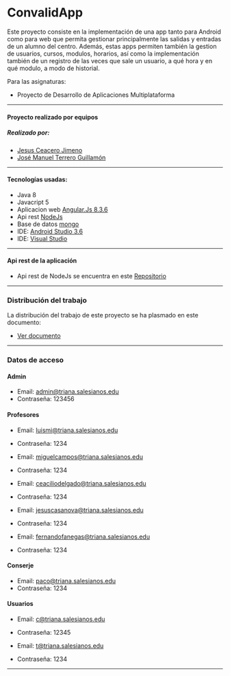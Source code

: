 # ConvalidApp
Este proyecto consiste en la implementación de una app tanto para Android como para web que permita gestionar principalmente las salidas y entradas de un alumno del centro. Además, estas apps permiten también la gestion de usuarios, cursos, modulos, horarios, así como la implementación también de un registro de las veces que sale un usuario, a qué hora y en qué modulo, a modo de historial.

Para las asignaturas:
* Proyecto de Desarrollo de Aplicaciones Multiplataforma


***


#### Proyecto realizado por equipos
##### Realizado por:
* [Jesus Ceacero Jimeno](https://github.com/jesusceacero "Jesus Ceacero Jimeno perfil de GitHub")
* [José Manuel Terrero Guillamón](https://github.com/joseterrero "José Manuel Terrero Guillamón perfil de GitHub")

***


#### Tecnologías usadas:
* Java 8
* Javacript 5
* Aplicacion web [Angular.Js 8.3.6](https://angular.io/)
* Api rest [NodeJs](https://nodejs.org/en/)
* Base de datos [mongo](https://www.mongodb.com/es)
* IDE: [Android Studio 3.6](https://developer.android.com/studio)
* IDE: [Visual Studio](https://visualstudio.microsoft.com/es/)

***


#### Api rest de la aplicación
* Api rest de NodeJs se encuentra en este [Repositorio](https://github.com/cads918/ConvalidApp)

***


### Distribución del trabajo
La distribución del trabajo de este proyecto se ha plasmado en este documento:

* [Ver documento](https://docs.google.com/spreadsheets/d/1_L5OAmIvgaQMzeo5XuvaqcPDMlzhy__oMjKvRC3Ox2E/edit?ts=5e6e1e86#gid=127094140 "Documento de la distribución del trabajo")

***


### Datos de acceso
#### Admin
* Email: admin@triana.salesianos.edu
* Contraseña: 123456

#### Profesores
* Email: luismi@triana.salesianos.edu
* Contraseña: 1234

* Email: miguelcampos@triana.salesianos.edu
* Contraseña: 1234

* Email: ceaciliodelgado@triana.salesianos.edu
* Contraseña: 1234

* Email: jesuscasanova@triana.salesianos.edu
* Contraseña: 1234

* Email: fernandofanegas@triana.salesianos.edu
* Contraseña: 1234

#### Conserje
* Email: paco@triana.salesianos.edu
* Contraseña: 1234

#### Usuarios
* Email: c@triana.salesianos.edu
* Contraseña: 12345

* Email: t@triana.salesianos.edu
* Contraseña: 1234

***
